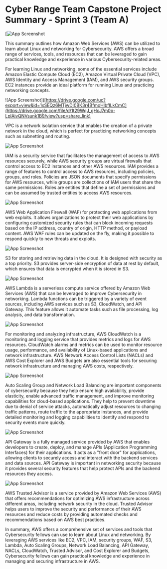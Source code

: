 
# Cyber Range Team Capstone Project Summary - Sprint 3 (Team A)


[![App Screenshot](https://drive.google.com/uc?export=view&id=1gVr8W3pTvd-shb4z2rhIxsub8SOtWiGn)

This summary outlines how Amazon Web Services (AWS) can be utilized to learn about Linux and networking for Cybersecurity. AWS offers a broad range of services, tools, and resources that can be leveraged to gain practical knowledge and experience in various Cybersecurity-related areas.

For learning Linux and networking, some of the essential services include Amazon Elastic Compute Cloud (EC2), Amazon Virtual Private Cloud (VPC), AWS Identity and Access Management (IAM), and AWS security groups. EC2 instances provide an ideal platform for running Linux and practicing networking concepts. 


![App Screenshot]([https://drive.google.com/uc?export=view&id=1xSEQz6MTjwDI0BK3r4BfmoHlbflLkCmC](https://drive.google.com/file/d/1t29WqJ_gHcJ7m0o-LplAivQNVsunk1B9/view?usp=share_link)


VPC is a network isolation service that enables the creation of a private network in the cloud, which is perfect for practicing networking concepts such as subnetting and routing. 

![App Screenshot](https://drive.google.com/uc?export=view&id=14A9sfGyYz6KgKJdUT0xFrS_6R3h1UGGW)

IAM is a security service that facilitates the management of access to AWS resources securely, while AWS security groups are virtual firewalls that control access to EC2 instances and other AWS resources. IAM provides a range of features to control access to AWS resources, including policies, groups, and roles. Policies are JSON documents that specify permissions for AWS resources, while groups are collections of IAM users that share the same permissions. Roles are entities that define a set of permissions and can be assumed by trusted entities to access AWS resources.

![App Screenshot](https://drive.google.com/uc?export=view&id=1ShNakgRkYd3nsjOHxifICcJTkCr2V8iV)

AWS Web Application Firewall (WAF) for protecting web applications from web exploits. It allows organizations to protect their web applications by configuring customized security rules that can block incoming requests based on the IP address, country of origin, HTTP method, or payload content. AWS WAF rules can be updated on the fly, making it possible to respond quickly to new threats and exploits.
 
![App Screenshot](https://drive.google.com/uc?export=view&id=128mUa3H6saUn0htyD2hDLVML7Ml59pCZ)

S3 for storing and retrieving data in the cloud. It is designed with security as a top priority. S3 provides server-side encryption of data at rest by default, which ensures that data is encrypted when it is stored in S3. 

![App Screenshot](https://drive.google.com/uc?export=view&id=1Df2ig-chEtIeOvOoBSvgDtBCrs3gyYMW)

AWS Lambda is a serverless compute service offered by Amazon Web Services (AWS) that can be leveraged to improve Cybersecurity in networking. Lambda functions can be triggered by a variety of event sources, including AWS services such as S3, CloudWatch, and API Gateway. This feature allows it automate tasks such as file processing, log analysis, and data transformation.

![App Screenshot](https://drive.google.com/uc?export=view&id=1lJsfGIdMWJNMKyAi7SlxKA__BSKLXHg1)

For monitoring and analyzing infrastructure, AWS CloudWatch is a monitoring and logging service that provides metrics and logs for AWS resources. CloudWatch alarms and metrics can be used to monitor resource usage, performance, and availability of Linux-based applications and network infrastructure. AWS Network Access Control Lists (NACLs) and AWS Cost Explorer and AWS Budgets are also essential tools for securing network infrastructure and managing AWS costs, respectively.

![App Screenshot](https://drive.google.com/uc?export=view&id=1DESQjffg9Hx7trhSEEexztAg85PtA-Bv)

Auto Scaling Group and Network Load Balancing are important components of cybersecurity because they help ensure high availability, provide elasticity, enable advanced traffic management, and improve monitoring capabilities for cloud-based applications. They help to prevent downtime due to denial of service attacks, automatically adjust resources to changing traffic patterns, route traffic to the appropriate instances, and provide detailed monitoring and logging capabilities to identify and respond to security events more quickly. 

![App Screenshot](https://drive.google.com/uc?export=view&id=1k9ds1yVILou_hhZAYVJEPAXPD8TnBu_l)

API Gateway is a fully managed service provided by AWS that enables developers to create, deploy, and manage APIs (Application Programming Interfaces) for their applications. It acts as a "front door" for applications, allowing clients to securely access and interact with the backend services and data sources. API Gateway is important in networking security because it provides several security features that help protect APIs and the backend resources they access. 

![App Screenshot](https://drive.google.com/uc?export=view&id=1O8kh3EI5unQ8_FPf1qabb-XFm71UqgJd)


AWS Trusted Advisor is a service provided by Amazon Web Services (AWS) that offers recommendations for optimizing AWS infrastructure across different areas, including network security in the cloud. Trusted Advisor helps users to improve the security and performance of their AWS resources and reduce costs by providing automated checks and recommendations based on AWS best practices.

In summary, AWS offers a comprehensive set of services and tools that Cybersecurity fellows can use to learn about Linux and networking. By leveraging AWS services like EC2, VPC, IAM, security groups, WAF, S3, Lambda, Auto Scaling Groups, Network Load Balancing, API Gateway, NACLs, CloudWatch, Trusted Advisor, and Cost Explorer and Budgets, Cybersecurity fellows can gain practical knowledge and experience in managing and securing infrastructure in AWS.
